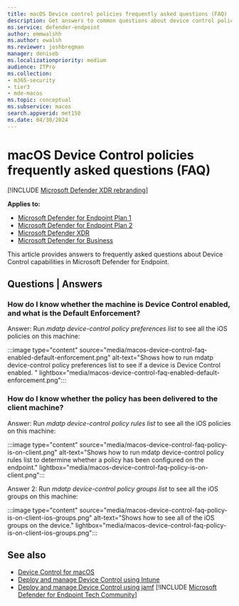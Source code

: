 ```yaml
---
title: macOS Device control policies frequently asked questions (FAQ)
description: Get answers to common questions about device control policies using JAMF or Intune.
ms.service: defender-endpoint
author: emmwalshh
ms.author: ewalsh
ms.reviewer: joshbregman
manager: deniseb
ms.localizationpriority: medium
audience: ITPro
ms.collection: 
- m365-security
- tier3
- mde-macos
ms.topic: conceptual
ms.subservice: macos
search.appverid: met150
ms.date: 04/30/2024
---
```


# macOS Device Control policies frequently asked questions (FAQ)

[!INCLUDE [Microsoft Defender XDR rebranding](../includes/microsoft-defender.md)]

**Applies to:**

- [Microsoft Defender for Endpoint Plan 1](microsoft-defender-endpoint.md)
- [Microsoft Defender for Endpoint Plan 2](microsoft-defender-endpoint.md)
- [Microsoft Defender XDR](/defender-xdr)
- [Microsoft Defender for Business](/defender-business)


This article provides answers to frequently asked questions about Device Control capabilities in Microsoft Defender for Endpoint.

## Questions | Answers

### How do I know whether the machine is Device Control enabled, and what is the Default Enforcement?

Answer: Run _mdatp device-control policy preferences list_ to see all the iOS policies on this machine:

:::image type="content" source="media/macos-device-control-faq-enabled-default-enforcement.png" alt-text="Shows how to run mdatp device-control policy preferences list to see if a device is Device Control enabled. " lightbox="media/macos-device-control-faq-enabled-default-enforcement.png":::

### How do I know whether the policy has been delivered to the client machine?

Answer: Run _mdatp device-control policy rules list_ to see all the iOS policies on this machine:

:::image type="content" source="media/macos-device-control-faq-policy-is-on-client.png" alt-text="Shows how to run mdatp device-control policy rules list to determine whether a policy has been configured on the endpoint." lightbox="media/macos-device-control-faq-policy-is-on-client.png":::

Answer 2: Run _mdatp device-control policy groups list_ to see all the iOS groups on this machine:

:::image type="content" source="media/macos-device-control-faq-policy-is-on-client-ios-groups.png" alt-text="Shows how to see all of the iOS groups on the device." lightbox="media/macos-device-control-faq-policy-is-on-client-ios-groups.png":::

## See also

- [Device Control for macOS](mac-device-control-overview.md)
- [Deploy and manage Device Control using Intune](mac-device-control-intune.md)
- [Deploy and manage Device Control using jamf](mac-device-control-jamf.md)
[!INCLUDE [Microsoft Defender for Endpoint Tech Community](../includes/defender-mde-techcommunity.md)]
